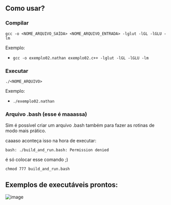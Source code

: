 ## Como usar?

### Compilar

`gcc -o <NOME_ARQUIVO_SAÍDA> <NOME_ARQUIVO_ENTRADA> -lglut -lGL -lGLU -lm`

Exemplo:

- `gcc -o exemplo02.nathan exemplo02.c++ -lglut -lGL -lGLU -lm`

### Executar

`./<NOME_ARQUIVO>`

Exemplo:

- `./exemplo02.nathan`

### Arquivo .bash (esse é maaassa)

Sim é possível criar um arquivo .bash também para fazer as rotinas de modo mais prático.

caaaso aconteça isso na hora de executar:

`bash: ./build_and_run.bash: Permission denied`

é só colocar esse comando ;)

`chmod 777 build_and_run.bash`

## Exemplos de executáveis prontos: 
![image](https://user-images.githubusercontent.com/58263207/110941170-abd03400-8316-11eb-8fe1-4f48df3855e8.png)
